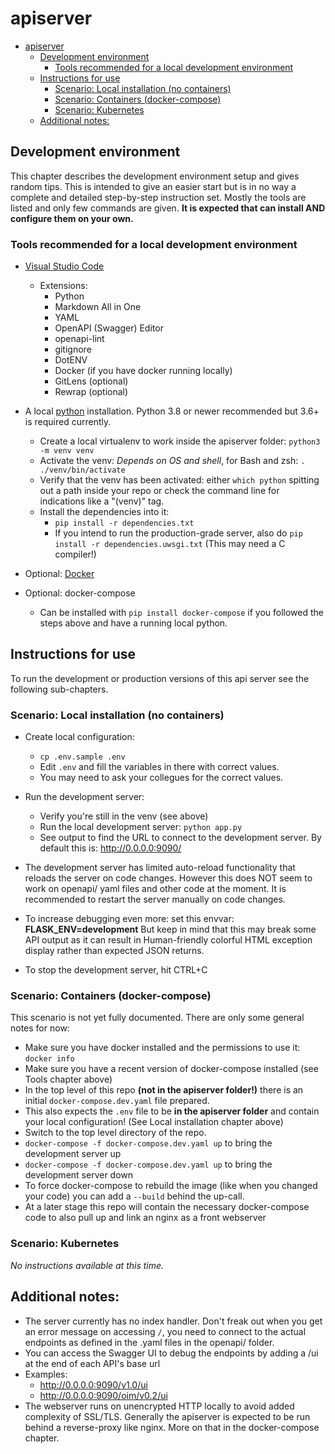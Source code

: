 # apiserver

- [apiserver](#apiserver)
  - [Development environment](#development-environment)
    - [Tools recommended for a local development environment](#tools-recommended-for-a-local-development-environment)
  - [Instructions for use](#instructions-for-use)
    - [Scenario: Local installation (no containers)](#scenario-local-installation-no-containers)
    - [Scenario: Containers (docker-compose)](#scenario-containers-docker-compose)
    - [Scenario: Kubernetes](#scenario-kubernetes)
  - [Additional notes:](#additional-notes)

## Development environment

This chapter describes the development environment setup and gives random tips. 
This is intended to give an easier start but is in no way a complete and detailed step-by-step instruction set. Mostly the tools are listed and only few commands are given. __It is expected that can install AND configure them on your own.__

### Tools recommended for a local development environment
* [Visual Studio Code](https://code.visualstudio.com)
  * Extensions:
    * Python
    * Markdown All in One
    * YAML
    * OpenAPI (Swagger) Editor
    * openapi-lint
    * gitignore
    * DotENV
    * Docker (if you have docker running locally)
    * GitLens (optional)
    * Rewrap (optional)

* A local [python](https://python.org) installation. Python 3.8 or newer recommended but 3.6+ is required currently.
  * Create a local virtualenv to work inside the apiserver folder: `python3 -m venv venv`
  * Activate the venv: *Depends on OS and shell*, for Bash and zsh: `. ./venv/bin/activate`
  * Verify that the venv has been activated: either `which python` spitting out a path inside your repo or check the command line for indications like a "(venv)" tag.
  * Install the dependencies into it:
    * `pip install -r dependencies.txt`
    * If you intend to run the production-grade server, also do `pip install -r dependencies.uwsgi.txt` (This may need a C compiler!)

* Optional: [Docker](https://www.docker.com/get-started)
  
* Optional: docker-compose
  * Can be installed with `pip install docker-compose` if you followed the steps above and have a running local python.


## Instructions for use

To run the development or production versions of this api server see the following sub-chapters.

### Scenario: Local installation (no containers)

* Create local configuration:
  * `cp .env.sample .env`
  * Edit `.env` and fill the variables in there with correct values.
  * You may need to ask your collegues for the correct values.

* Run the development server:
  * Verify you're still in the venv (see above)
  * Run the local development server: `python app.py`
  * See output to find the URL to connect to the development server. By default this is: http://0.0.0.0:9090/

* The development server has limited auto-reload functionality that reloads the server on code changes. However this does NOT seem to work on openapi/ yaml files and other code at the moment. It is recommended to restart the server manually on code changes. 

* To increase debugging even more: set this envvar: **FLASK_ENV=development**  But keep in mind that this may break some API output as it can result in Human-friendly colorful HTML exception display rather than expected JSON returns.

* To stop the development server, hit CTRL+C


### Scenario: Containers (docker-compose)

This scenario is not yet fully documented. There are only some general notes for now:

* Make sure you have docker installed and the permissions to use it: `docker info`
* Make sure you have a recent version of docker-compose installed (see Tools chapter above)
* In the top level of this repo __(not in the apiserver folder!)__ there is an initial `docker-compose.dev.yaml` file prepared.
* This also expects the `.env` file to be __in the apiserver folder__ and contain your local configuration! (See Local installation chapter above)
* Switch to the top level directory of the repo.
* `docker-compose -f docker-compose.dev.yaml up` to bring the development server up
* `docker-compose -f docker-compose.dev.yaml up` to bring the development server down
* To force docker-compose to rebuild the image (like when you changed your code) you can add a `--build` behind the up-call.
* At a later stage this repo will contain the necessary docker-compose code to also pull up and link an nginx as a front webserver

### Scenario: Kubernetes

*No instructions available at this time.*


## Additional notes:
* The server currently has no index handler. Don't freak out when you get an error message on accessing `/`, you need to connect to the actual endpoints as defined in the .yaml files in the openapi/ folder.
* You can access the Swagger UI to debug the endpoints by adding a /ui at the end of each API's base url
* Examples:
  * http://0.0.0.0:9090/v1.0/ui
  * http://0.0.0.0:9090/oim/v0.2/ui
* The webserver runs on unencrypted HTTP locally to avoid added complexity of SSL/TLS. Generally the apiserver is expected to be run behind a reverse-proxy like nginx. More on that in the docker-compose chapter.
